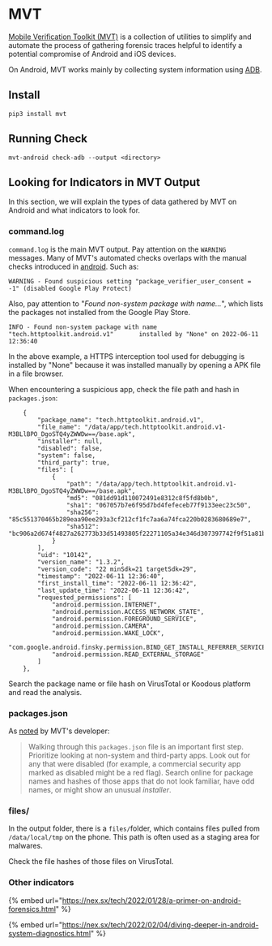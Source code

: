 # MVT

[Mobile Verification Toolkit (MVT)](https://github.com/mvt-project/mvt) is a collection of utilities to simplify and automate the process of gathering forensic traces helpful to identify a potential compromise of Android and iOS devices.

On Android, MVT works mainly by collecting system information using [ADB](https://developer.android.com/studio/command-line/adb).

## Install

```
pip3 install mvt
```

## Running Check

`mvt-android check-adb --output <directory>`

## Looking for Indicators in MVT Output

In this section, we will explain the types of data gathered by MVT on Android and what indicators to look for.

### command.log

`command.log` is the main MVT output. Pay attention on the `WARNING` messages. Many of MVT's automated checks overlaps with the manual checks introduced in [android](../android/ "mention"). Such as:

```
WARNING - Found suspicious setting "package_verifier_user_consent = -1" (disabled Google Play Protect)
```

Also, pay attention to "_Found non-system package with name..._", which lists the packages not installed from the Google Play Store.

```
INFO - Found non-system package with name "tech.httptoolkit.android.v1"       installed by "None" on 2022-06-11 12:36:40
```

In the above example, a HTTPS interception tool used for debugging is installed by "None" because it was installed manually by opening a APK file in a file browser.

When encountering a suspicious app, check the file path and hash in `packages.json`:

```
    {    
        "package_name": "tech.httptoolkit.android.v1",
        "file_name": "/data/app/tech.httptoolkit.android.v1-M3BLlBPO_DgoSTQ4yZWWDw==/base.apk",
        "installer": null,
        "disabled": false,
        "system": false,
        "third_party": true,
        "files": [
            {
                "path": "/data/app/tech.httptoolkit.android.v1-M3BLlBPO_DgoSTQ4yZWWDw==/base.apk",
                "md5": "081dd91d110072491e8312c8f5fd8b0b",
                "sha1": "067057b7e6f95d7bd4fefeceb77f9133eec23c50",
                "sha256": "85c551370465b289eaa90ee293a3cf212cf1fc7aa6a74fca220b0283680689e7",
                "sha512":                                                                                                                  "bc906a2d674f4827a262773b33d51493805f22271105a34e346d307397742f9f51a81be8edfe70ea08a1aa04be6effda9cdd08b67a13f7cb02aab89514a7bb34"
            }
        ],
        "uid": "10142",
        "version_name": "1.3.2",
        "version_code": "22 minSdk=21 targetSdk=29",
        "timestamp": "2022-06-11 12:36:40",
        "first_install_time": "2022-06-11 12:36:42",
        "last_update_time": "2022-06-11 12:36:42",
        "requested_permissions": [
            "android.permission.INTERNET",
            "android.permission.ACCESS_NETWORK_STATE",
            "android.permission.FOREGROUND_SERVICE",
            "android.permission.CAMERA",
            "android.permission.WAKE_LOCK",
            "com.google.android.finsky.permission.BIND_GET_INSTALL_REFERRER_SERVICE",
            "android.permission.READ_EXTERNAL_STORAGE"
        ]
    },
```

Search the package name or file hash on VirusTotal or Koodous platform and read the analysis.

### packages.json

As [noted](https://nex.sx/tech/2022/01/28/a-primer-on-android-forensics.html) by MVT's developer:

> Walking through this `packages.json` file is an important first step. Prioritize looking at non-system and third-party apps. Look out for any that were disabled (for example, a commercial security app marked as disabled might be a red flag). Search online for package names and hashes of those apps that do not look familiar, have odd names, or might show an unusual _installer_.

### files/

In the output folder, there is a `files/`folder, which contains files pulled from `/data/local/tmp` on the phone. This path is often used as a staging area for malwares.

Check the file hashes of those files on VirusTotal.

### Other indicators

{% embed url="https://nex.sx/tech/2022/01/28/a-primer-on-android-forensics.html" %}

{% embed url="https://nex.sx/tech/2022/02/04/diving-deeper-in-android-system-diagnostics.html" %}
